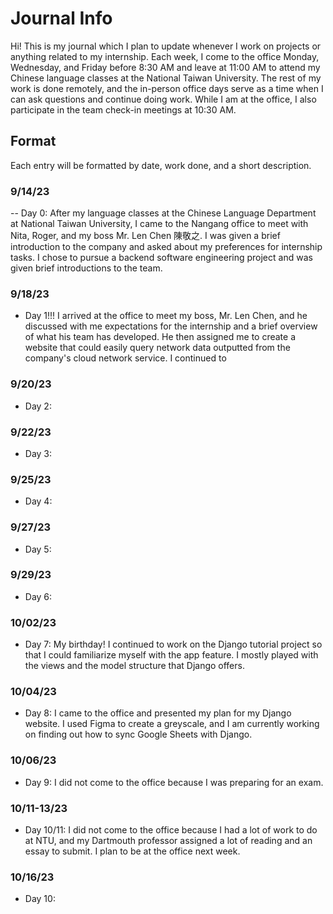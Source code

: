 # Journal Info
Hi! This is my journal which I plan to update whenever I work on projects or anything related to my internship. Each week, I come to the office Monday, Wednesday, and Friday before 8:30 AM and leave at 11:00 AM to attend my Chinese language classes at the National Taiwan University. The rest of my work is done remotely, and the in-person office days serve as a time when I can ask questions and continue doing work. While I am at the office, I also participate in the team check-in meetings at 10:30 AM. 

## Format
Each entry will be formatted by date, work done, and a short description.

### 9/14/23
-- Day 0: After my language classes at the Chinese Language Department at National Taiwan University, I came to the Nangang office to meet with Nita, Roger, and my boss Mr. Len Chen 陳敬之. I was given a brief introduction to the company and asked about my preferences for internship tasks. I chose to pursue a backend software engineering project and was given brief introductions to the team.

### 9/18/23
- Day 1!!! I arrived at the office to meet my boss, Mr. Len Chen, and he discussed with me expectations for the internship and a brief overview of what his team has developed. He then assigned me to create a website that could easily query network data outputted from the company's cloud network service. I continued to 

### 9/20/23
- Day 2:

### 9/22/23
- Day 3:

### 9/25/23
- Day 4:

### 9/27/23
- Day 5:

### 9/29/23
- Day 6:

### 10/02/23
- Day 7: My birthday! I continued to work on the Django tutorial project so that I could familiarize myself with the app feature. I mostly played with the views and the model structure that Django offers.

### 10/04/23
- Day 8: I came to the office and presented my plan for my Django website. I used Figma to create a greyscale, and I am currently working on finding out how to sync Google Sheets with Django.

### 10/06/23
- Day 9: I did not come to the office because I was preparing for an exam.

### 10/11-13/23
- Day 10/11: I did not come to the office because I had a lot of work to do at NTU, and my Dartmouth professor assigned a lot of reading and an essay to submit. I plan to be at the office next week.

### 10/16/23
- Day 10:
